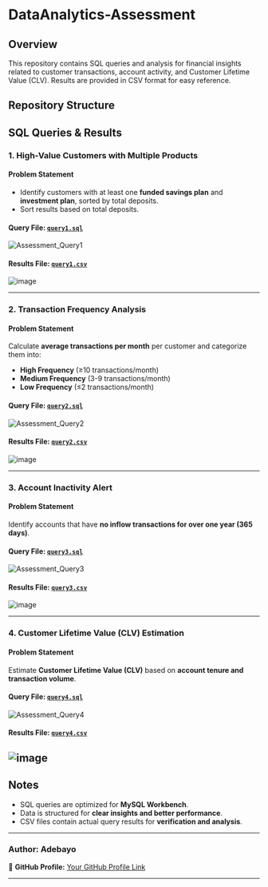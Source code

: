 # DataAnalytics-Assessment

## Overview
This repository contains SQL queries and analysis for financial insights related to customer transactions, account activity, and Customer Lifetime Value (CLV). Results are provided in CSV format for easy reference.

## Repository Structure

## SQL Queries & Results

### **1. High-Value Customers with Multiple Products**
#### **Problem Statement**
- Identify customers with at least one **funded savings plan** and **investment plan**, sorted by total deposits.
- Sort results based on total deposits.

#### **Query File**: [`query1.sql`](query.sql)  

![Assessment_Query1](https://github.com/user-attachments/assets/f27516cd-3496-4fc7-8030-9b446846c5ce)


#### **Results File**: [`query1.csv`](query1.csv)  

![image](https://github.com/user-attachments/assets/6132200a-7aaa-4391-8a9a-1fef87d2f933)



---

### **2. Transaction Frequency Analysis**
#### **Problem Statement**
Calculate **average transactions per month** per customer and categorize them into:
- **High Frequency** (≥10 transactions/month)
- **Medium Frequency** (3-9 transactions/month)
- **Low Frequency** (≤2 transactions/month)

#### **Query File**: [`query2.sql`](query2.sql)

![Assessment_Query2](https://github.com/user-attachments/assets/ac4ea5c8-a46c-4190-ba50-61a01fcbc457)

#### **Results File**: [`query2.csv`](query2.csv)  

![image](https://github.com/user-attachments/assets/2256ad94-b60a-4269-b1a7-433d48f520ed)

---

### **3. Account Inactivity Alert**
#### **Problem Statement**
Identify accounts that have **no inflow transactions for over one year (365 days)**.

#### **Query File**: [`query3.sql`](query3.sql)  

![Assessment_Query3](https://github.com/user-attachments/assets/2f036490-0329-4e15-98cb-ca2b9ff74dd7)

#### **Results File**: [`query3.csv`](query3.csv)  

![image](https://github.com/user-attachments/assets/be7229e9-5d12-46d1-8f35-42abfb32ca4d)


---

### **4. Customer Lifetime Value (CLV) Estimation**
#### **Problem Statement**
Estimate **Customer Lifetime Value (CLV)** based on **account tenure and transaction volume**.

#### **Query File**: [`query4.sql`](query4.sql)  

![Assessment_Query4](https://github.com/user-attachments/assets/275446cd-02f9-409d-9c27-a950ddb7bf45)

#### **Results File**: [`query4.csv`](query4.csv)  

![image](https://github.com/user-attachments/assets/79a68731-8d6f-45b1-bff2-040bc2e6d688)
---

## **Notes**
- SQL queries are optimized for **MySQL Workbench**.
- Data is structured for **clear insights and better performance**.
- CSV files contain actual query results for **verification and analysis**.

---

### **Author: Adebayo**  
🚀 **GitHub Profile:** [Your GitHub Profile Link]()  

---

